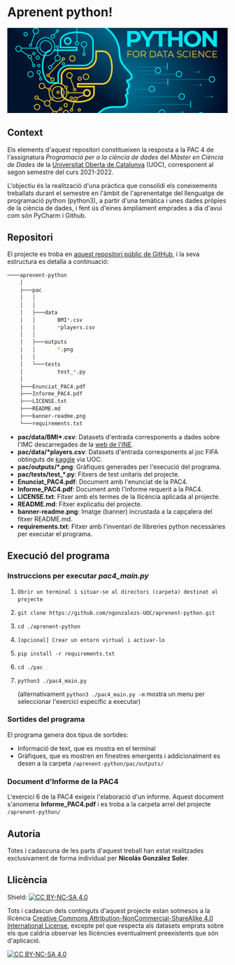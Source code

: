 # Aprenent python!

![img.png](banner-readme.png)

## Context

Els elements d'aquest repositori constitueixen la resposta a la PAC 4 de l'assignatura *Programació per a la ciència de dades* del *Màster en Ciència de Dades* de la [Universitat Oberta de Catalunya](https://www.uoc.edu/portal/ca/index.html) (UOC), corresponent al segon semestre del curs 2021-2022.

L'objectiu és la realització d'una pràctica que consolidi els coneixements treballats durant el semestre en l'àmbit de l'aprenentatge del llenguatge de programació python (python3), a partir d'una temàtica i unes dades pròpies de la ciència de dades, i fent ús d'eines àmpliament emprades a dia d'avui com són PyCharm i Github.

## Repositori

El projecte es troba en [aquest repositori públic de GitHub](https://github.com/ngonzalezs-UOC/aprenent-python), i la seva estructura es detalla a continuació: 

```bash
────aprenent-python
    │
    ├───pac
    │   │     
    │   │
    │   ├───data
    │   │       BMI*.csv
    │   │       *players.csv
    │   │
    │   ├───outputs
    │   │       *.png
    │   │
    │   └───tests
    │           test_*.py
    │
    ├───Enunciat_PAC4.pdf
    ├───Informe_PAC4.pdf
    ├───LICENSE.txt
    ├───README.md
    ├───banner-readme.png
    └───requirements.txt

```
- **pac/data/BMI\*.csv**: Datasets d'entrada corresponents a dades sobre l'IMC descarregades de la [web de l'INE](https://www.ine.es/jaxiPx/Tabla.htm?path=/t15/p420/a2019/p03/l0/&file=01001.px&L=1).
- **pac/data/\*players.csv**: Datasets d'entrada corresponents al joc FIFA obtinguts de [kaggle](https://www.kaggle.com/datasets/stefanoleone992/fifa-22-complete-player-dataset) via UOC.
- **pac/outputs/\*.png**: Gràfiques generades per l'execució del programa.
- **pac/tests/test_\*.py**: Fitxers de test unitaris del projecte.
- **Enunciat_PAC4.pdf**: Document amb l'enunciat de la PAC4.
- **Informe_PAC4.pdf**: Document amb l'informe requerit a la PAC4.
- **LICENSE.txt**: Fitxer amb els termes de la llicència aplicada al projecte.
- **README.md**: Fitxer explicatiu del projecte.
- **banner-readme.png**: Imatge (banner) incrustada a la capçalera del fitxer README.md.
- **requirements.txt**: Fitxer amb l'inventari de llibreries python necessàries per executar el programa.

## Execució del programa

### Instruccions per executar *pac4_main.py*

1. `Obrir un terminal i situar-se al directori (carpeta) destinat al projecte`
2. `git clone https://github.com/ngonzalezs-UOC/aprenent-python.git`
3. `cd ./aprenent-python`
4. `[opcional] Crear un entorn virtual i activar-lo`
5. `pip install -r requirements.txt`
6. `cd ./pac`
7. `python3 ./pac4_main.py`

    (alternativament `python3 ./pac4_main.py -m` mostra un menu per seleccionar l'exercici específic a executar)

### Sortides del programa

El programa genera dos tipus de sortides:
- Informació de text, que es mostra en el terminal
- Gràfiques, que es mostren en finestres emergents i addicionalment es desen a la carpeta `/aprenent-python/pac/outputs/`

### Document d'Informe de la PAC4

L'exercici 6 de la PAC4 exigeix l'elaboració d'un informe. Aquest document s'anomena **Informe_PAC4.pdf** i es troba a la carpeta arrel del projecte `/aprenent-python/`

## Autoria

Totes i cadascuna de les parts d'aquest treball han estat realitzades exclusivament de forma individual per **Nicolás González Soler**.

## Llicència

Shield: [![CC BY-NC-SA 4.0][cc-by-nc-sa-shield]][cc-by-nc-sa]

Tots i cadascun dels continguts d'aquest projecte estan sotmesos a la llicència
[Creative Commons Attribution-NonCommercial-ShareAlike 4.0 International License][cc-by-nc-sa], excepte pel que respecta als datasets emprats sobre els que caldria observar les llicències eventualment preexistents que són d'aplicació.

[![CC BY-NC-SA 4.0][cc-by-nc-sa-image]][cc-by-nc-sa]

[cc-by-nc-sa]: http://creativecommons.org/licenses/by-nc-sa/4.0/
[cc-by-nc-sa-image]: https://licensebuttons.net/l/by-nc-sa/4.0/88x31.png
[cc-by-nc-sa-shield]: https://img.shields.io/badge/License-CC%20BY--NC--SA%204.0-lightgrey.svg
